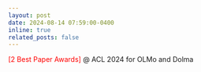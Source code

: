 ```yaml
---
layout: post
date: 2024-08-14 07:59:00-0400
inline: true
related_posts: false
---
```


<span style="color:red">[2 Best Paper Awards] </span> @ ACL 2024 for OLMo and Dolma
